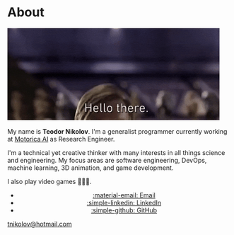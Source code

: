 # About

![](assets/gifs/hello-there.gif)

My name is **Teodor Nikolov**. I'm a generalist programmer currently working at [Motorica AI](https://www.motorica.ai) as Research Engineer.

I'm a technical yet creative thinker with many interests in all things science and engineering. My focus areas are software engineering, DevOps, machine learning, 3D animation, and game development.

I also play video games :space_invader::space_invader::space_invader:.

<div id="compact-cards" class="grid cards" markdown>

- <a href="mailto:tnikolov@hotmail.com" class="md-button md-button--primary" style="display: block; text-align: center;">:material-email: Email</a>
- <a href="https://www.linkedin.com/in/teodor-nikolov/" id="button-linkedin" class="md-button md-button--primary" style="display: block; text-align: center;">:simple-linkedin: LinkedIn</a>
- <a href="https://github.com/TeoNikolov" id="button-github" class="md-button md-button--primary" style="display: block; text-align: center;">:simple-github: GitHub</a>

</div>

[tnikolov@hotmail.com](mailto:tnikolov@hotmail.com)
